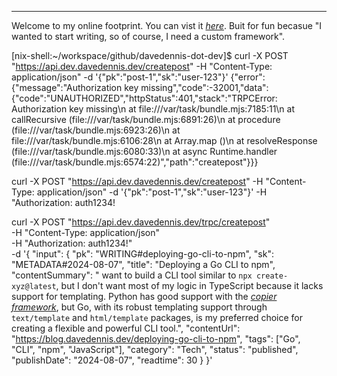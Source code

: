 ---

Welcome to my online footprint. You can vist it [_here_](https://davedennis.dev). Buit for fun becasue "I wanted to start writing, so of course, I need a custom framework".

[nix-shell:~/workspace/github/davedennis-dot-dev]$ curl -X POST "https://api.dev.davedennis.dev/createpost" -H "Content-Type: application/json" -d '{"pk":"post-1","sk":"user-123"}'
{"error":{"message":"Authorization key missing","code":-32001,"data":{"code":"UNAUTHORIZED","httpStatus":401,"stack":"TRPCError: Authorization key missing\n    at file:///var/task/bundle.mjs:7185:11\n    at callRecursive (file:///var/task/bundle.mjs:6891:26)\n    at procedure (file:///var/task/bundle.mjs:6923:26)\n    at file:///var/task/bundle.mjs:6106:28\n    at Array.map (<anonymous>)\n    at resolveResponse (file:///var/task/bundle.mjs:6080:33)\n    at async Runtime.handler (file:///var/task/bundle.mjs:6574:22)","path":"createpost"}}}

curl -X POST "https://api.dev.davedennis.dev/createpost" -H "Content-Type: application/json" -d '{"pk":"post-1","sk":"user-123"}' -H "Authorization: auth1234!

curl -X POST "https://api.dev.davedennis.dev/trpc/createpost" \
-H "Content-Type: application/json" \
-H "Authorization: auth1234!" \
-d '{
  "input": {
    "pk": "WRITING#deploying-go-cli-to-npm",
    "sk": "METADATA#2024-08-07",
    "title": "Deploying a Go CLI to npm",
    "contentSummary": " want to build a CLI tool similar to `npx create-xyz@latest`, but I don't want most of my logic in TypeScript because it lacks support for templating. Python has good support with the [*copier framework*](https://copier.readthedocs.io/en/stable/), but Go, with its robust templating support through `text/template` and `html/template` packages, is my preferred choice for creating a flexible and powerful CLI tool.",
    "contentUrl": "https://blog.davedennis.dev/deploying-go-cli-to-npm",
    "tags": ["Go", "CLI", "npm", "JavaScript"],
    "category": "Tech",
    "status": "published",
    "publishDate": "2024-08-07",
    "readtime": 30
  }
}'

